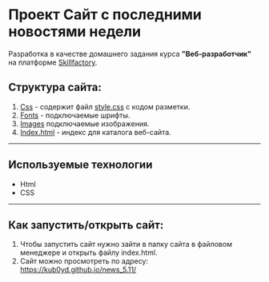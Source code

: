 # Проект Сайт с последними новостями недели
Разработка в качестве домашнего задания курса **"Веб-разработчик"** на платформе [Skillfactory](https://skillfactory.ru/).

## Структура сайта:
1. [Css](./css/) - содержит файл [style.css](./css/style.css) с кодом разметки.
2. [Fonts](./fonts/) - подключаемые шрифты.
3. [Images](./images/) подключаемые изображения.
4. [Index.html](./index.html) - индекс для каталога веб-сайта.

---

## Используемые технологии
* Html
* CSS 

---
## Как запустить/открыть сайт:
 1. Чтобы запустить сайт нужно зайти в папку сайта в файловом менеджере и открыть файлу index.html.
 2. Сайт можно просмотреть по адресу: https://kub0yd.github.io/news_5.11/